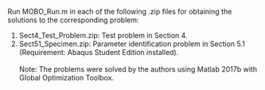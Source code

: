 Run MOBO_Run.m in each of the following .zip files for obtaining the solutions to the corresponding problem:
  1. Sect4_Test_Problem.zip: Test problem in Section 4.
  2. Sect51_Specimen.zip: Parameter identification problem in Section 5.1 (Requirement: Abaqus Student Edition installed).\
\
Note: The problems were solved by the authors using Matlab 2017b with Global Optimization Toolbox.
